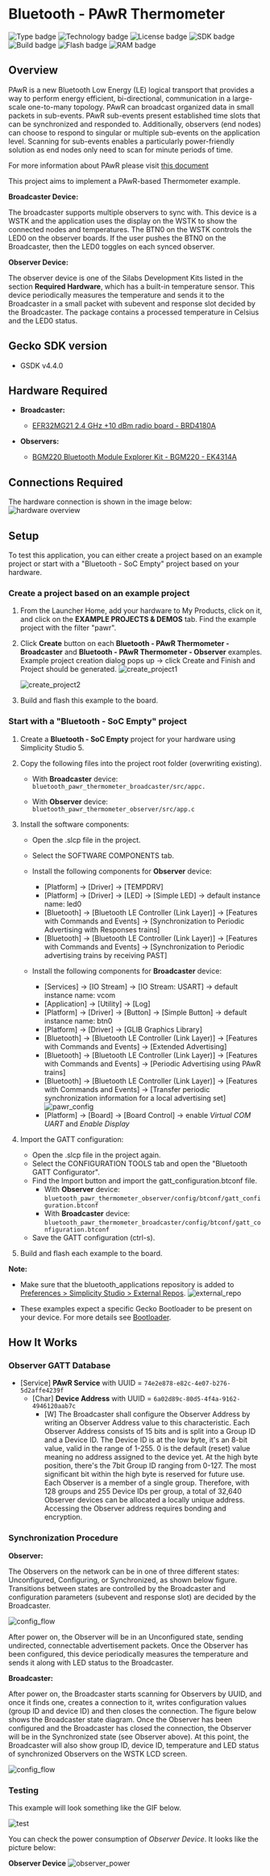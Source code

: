 # Bluetooth -  PAwR Thermometer

![Type badge](https://img.shields.io/badge/dynamic/json?url=https://raw.githubusercontent.com/SiliconLabs/application_examples_ci/master/bluetooth_applications/bluetooth_pawr_thermometer_common.json&label=Type&query=type&color=green)
![Technology badge](https://img.shields.io/badge/dynamic/json?url=https://raw.githubusercontent.com/SiliconLabs/application_examples_ci/master/bluetooth_applications/bluetooth_pawr_thermometer_common.json&label=Technology&query=technology&color=green)
![License badge](https://img.shields.io/badge/dynamic/json?url=https://raw.githubusercontent.com/SiliconLabs/application_examples_ci/master/bluetooth_applications/bluetooth_pawr_thermometer_common.json&label=License&query=license&color=green)
![SDK badge](https://img.shields.io/badge/dynamic/json?url=https://raw.githubusercontent.com/SiliconLabs/application_examples_ci/master/bluetooth_applications/bluetooth_pawr_thermometer_common.json&label=SDK&query=sdk&color=green)
![Build badge](https://img.shields.io/endpoint?url=https://raw.githubusercontent.com/SiliconLabs/application_examples_ci/master/bluetooth_applications/bluetooth_pawr_thermometer_build_status.json)
![Flash badge](https://img.shields.io/badge/dynamic/json?url=https://raw.githubusercontent.com/SiliconLabs/application_examples_ci/master/bluetooth_applications/bluetooth_pawr_thermometer_common.json&label=Flash&query=flash&color=blue)
![RAM badge](https://img.shields.io/badge/dynamic/json?url=https://raw.githubusercontent.com/SiliconLabs/application_examples_ci/master/bluetooth_applications/bluetooth_pawr_thermometer_common.json&label=RAM&query=ram&color=blue)
## Overview

PAwR is a new Bluetooth Low Energy (LE) logical transport that provides a way to perform energy efficient, bi-directional, communication in a large-scale one-to-many topology. PAwR can broadcast organized data in small packets in sub-events. PAwR sub-events present established time slots that can be synchronized and responded to. Additionally, observers (end nodes) can choose to respond to singular or multiple sub-events on the application level. Scanning for sub-events enables a particularly power-friendly solution as end nodes only need to scan for minute periods of time.

For more information about PAwR please visit [this document](https://www.bluetooth.com/wp-content/uploads/2023/02/2301_5.4_Tech_Overview_FINAL.pdf)

This project aims to implement a PAwR-based Thermometer example.

**Broadcaster Device:**

The broadcaster supports multiple observers to sync with. This device is a WSTK and the application uses the display on the WSTK to show the connected nodes and temperatures. The BTN0 on the WSTK controls the LED0 on the observer boards. If the user pushes the BTN0 on the Broadcaster, then the LED0 toggles on each synced observer.

**Observer Device:**

The observer device is one of the Silabs Development Kits listed in the section **Required Hardware**, which has a built-in temperature sensor. This device periodically measures the temperature and sends it to the Broadcaster in a small packet with subevent and response slot decided by the Broadcaster. The package contains a processed temperature in Celsius and the LED0 status.

## Gecko SDK version

- GSDK v4.4.0

## Hardware Required

- **Broadcaster:**

  - [EFR32MG21 2.4 GHz +10 dBm radio board - BRD4180A](https://www.silabs.com/development-tools/wireless/efr32xg21-bluetooth-starter-kit)

- **Observers:**

  - [BGM220 Bluetooth Module Explorer Kit - BGM220 - EK4314A](https://www.silabs.com/development-tools/wireless/bluetooth/bgm220-explorer-kit)

## Connections Required

The hardware connection is shown in the image below:
![hardware overview](images/overview.png)

## Setup

To test this application, you can either create a project based on an example project or start with a "Bluetooth - SoC Empty" project based on your hardware.

### Create a project based on an example project

1. From the Launcher Home, add your hardware to My Products, click on it, and click on the **EXAMPLE PROJECTS & DEMOS** tab. Find the example project with the filter "pawr".

2. Click **Create** button on each **Bluetooth - PAwR Thermometer - Broadcaster** and **Bluetooth - PAwR Thermometer - Observer** examples. Example project creation dialog pops up -> click Create and Finish and Project should be generated.
    ![create_project1](images/create_project1.png)

    ![create_project2](images/create_project2.png)

3. Build and flash this example to the board.

### Start with a "Bluetooth - SoC Empty" project

1. Create a **Bluetooth - SoC Empty** project for your hardware using Simplicity Studio 5.

2. Copy the following files into the project root folder (overwriting existing).

    - With **Broadcaster** device: `bluetooth_pawr_thermometer_broadcaster/src/appc.`

    - With **Observer** device: `bluetooth_pawr_thermometer_observer/src/app.c`

3. Install the software components:

    - Open the .slcp file in the project.

    - Select the SOFTWARE COMPONENTS tab.

    - Install the following components for **Observer** device:
        - [Platform] → [Driver] → [TEMPDRV]
        - [Platform] → [Driver] → [LED] → [Simple LED] → default instance name: led0
        - [Bluetooth] → [Bluetooth LE Controller (Link Layer)] → [Features with Commands and Events] → [Synchronization to Periodic Advertising with Responses trains]
        - [Bluetooth] → [Bluetooth LE Controller (Link Layer)] → [Features with Commands and Events] → [Synchronization to Periodic advertising trains by receiving PAST]

    - Install the following components for **Broadcaster** device:
        - [Services] → [IO Stream] → [IO Stream: USART] → default instance name: vcom
        - [Application] → [Utility] → [Log]
        - [Platform] → [Driver] → [Button] → [Simple Button] → default instance name: btn0
        - [Platform] → [Driver] → [GLIB Graphics Library]
        - [Bluetooth] → [Bluetooth LE Controller (Link Layer)] → [Features with Commands and Events] → [Extended Advertising]
        - [Bluetooth] → [Bluetooth LE Controller (Link Layer)] → [Features with Commands and Events] → [Periodic Advertising using PAwR trains]
        - [Bluetooth] → [Bluetooth LE Controller (Link Layer)] → [Features with Commands and Events] → [Transfer periodic synchronization information for a local advertising set]
          ![pawr_config](images/pawr_config.png)
        - [Platform] → [Board] → [Board Control] → enable *Virtual COM UART* and *Enable Display*

4. Import the GATT configuration:

    - Open the .slcp file in the project again.
    - Select the CONFIGURATION TOOLS tab and open the "Bluetooth GATT Configurator".
    - Find the Import button and import the  gatt_configuration.btconf file.
        - With **Observer** device: `bluetooth_pawr_thermometer_observer/config/btconf/gatt_configuration.btconf`
        - With **Broadcaster** device: `bluetooth_pawr_thermometer_broadcaster/config/btconf/gatt_configuration.btconf`
    - Save the GATT configuration (ctrl-s).

5. Build and flash each example to the board.

**Note:**

- Make sure that the bluetooth_applications repository is added to [Preferences > Simplicity Studio > External Repos](https://docs.silabs.com/simplicity-studio-5-users-guide/latest/ss-5-users-guide-about-the-launcher/welcome-and-device-tabs).
![external_repo](images/external_repo.png)

- These examples expect a specific Gecko Bootloader to be present on your device. For more details see [Bootloader](https://github.com/SiliconLabs/bluetooth_applications/blob/master/README.md#bootloader).

## How It Works

### Observer GATT Database

- [Service] **PAwR Service** with UUID = `74e2e878-e82c-4e07-b276-5d2affe4239f`
  - [Char] **Device Address** with UUID = `6a02d89c-80d5-4f4a-9162-4946120aab7c`
    - [W] The Broadcaster shall configure the Observer Address by writing an Observer Address value to this characteristic. Each Observer Address consists of 15 bits and is split into a Group ID and a Device ID. The Device ID is at the low byte, it's an 8-bit value, valid in the range of 1-255. 0 is the default (reset) value meaning no address assigned to the device yet. At the high byte position, there's the 7bit Group ID ranging from 0-127. The most significant bit within the high byte is reserved for future use. Each Observer is a member of a single group. Therefore, with 128 groups and 255 Device IDs per group, a total of 32,640 Observer devices can be allocated a locally unique address. Accessing the Observer address requires bonding and encryption.

### Synchronization Procedure

**Observer:**

The Observers on the network can be in one of three different states: Unconfigured, Configuring, or Synchronized, as shown below figure. Transitions between states are controlled by the Broadcaster and configuration parameters (subevent and response slot) are decided by the Broadcaster.

![config_flow](images/observer_state.png)

After power on, the Observer will be in an Unconfigured state, sending undirected, connectable advertisement packets. Once the Observer has been configured, this device periodically measures the temperature and sends it along with LED status to the Broadcaster.

**Broadcaster:**

After power on, the Broadcaster starts scanning for Observers by UUID, and once it finds one, creates a connection to it, writes configuration values (group ID and device ID) and then closes the connection. The figure below shows the Broadcaster state diagram. Once the Observer has been configured and the Broadcaster has closed the connection, the Observer will be in the Synchronized state (see Observer above). At this point, the Broadcaster will also show group ID, device ID, temperature and LED status of synchronized Observers on the WSTK LCD screen.

![config_flow](images/broadcaster_state.png)

### Testing

This example will look something like the GIF below.

![test](images/test.gif)

You can check the power consumption of *Observer Device*. It looks like the picture below:

**Observer Device**
![observer_power](images/observer_power.png)
